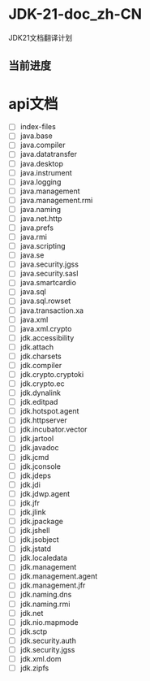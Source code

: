 # JDK-21-doc_zh-CN
JDK21文档翻译计划

## 当前进度


# api文档

- [ ] index-files
- [ ] java.base
- [ ] java.compiler
- [ ] java.datatransfer
- [ ] java.desktop
- [ ] java.instrument
- [ ] java.logging
- [ ] java.management
- [ ] java.management.rmi
- [ ] java.naming
- [ ] java.net.http
- [ ] java.prefs
- [ ] java.rmi
- [ ] java.scripting
- [ ] java.se
- [ ] java.security.jgss
- [ ] java.security.sasl
- [ ] java.smartcardio
- [ ] java.sql
- [ ] java.sql.rowset
- [ ] java.transaction.xa
- [ ] java.xml
- [ ] java.xml.crypto
- [ ] jdk.accessibility
- [ ] jdk.attach
- [ ] jdk.charsets
- [ ] jdk.compiler
- [ ] jdk.crypto.cryptoki
- [ ] jdk.crypto.ec
- [ ] jdk.dynalink
- [ ] jdk.editpad
- [ ] jdk.hotspot.agent
- [ ] jdk.httpserver
- [ ] jdk.incubator.vector
- [ ] jdk.jartool
- [ ] jdk.javadoc
- [ ] jdk.jcmd
- [ ] jdk.jconsole
- [ ] jdk.jdeps
- [ ] jdk.jdi
- [ ] jdk.jdwp.agent
- [ ] jdk.jfr
- [ ] jdk.jlink
- [ ] jdk.jpackage
- [ ] jdk.jshell
- [ ] jdk.jsobject
- [ ] jdk.jstatd
- [ ] jdk.localedata
- [ ] jdk.management
- [ ] jdk.management.agent
- [ ] jdk.management.jfr
- [ ] jdk.naming.dns
- [ ] jdk.naming.rmi
- [ ] jdk.net
- [ ] jdk.nio.mapmode
- [ ] jdk.sctp
- [ ] jdk.security.auth
- [ ] jdk.security.jgss
- [ ] jdk.xml.dom
- [ ] jdk.zipfs
